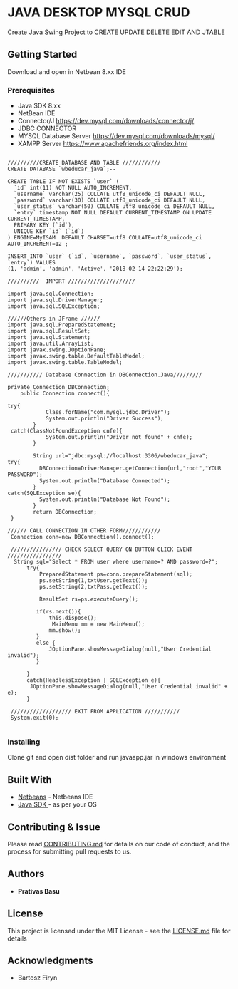 # JAVA DESKTOP MYSQL CRUD

Create Java Swing Project to CREATE UPDATE DELETE EDIT AND JTABLE

## Getting Started

Download and open in Netbean 8.xx IDE
### Prerequisites
* Java SDK 8.xx
* NetBean IDE
* Connector/J  https://dev.mysql.com/downloads/connector/j/
* JDBC CONNECTOR
* MYSQL Database Server https://dev.mysql.com/downloads/mysql/
* XAMPP Server https://www.apachefriends.org/index.html

```

//////////CREATE DATABASE AND TABLE ////////////
CREATE DATABASE `wbeducar_java`;--

CREATE TABLE IF NOT EXISTS `user` (
  `id` int(11) NOT NULL AUTO_INCREMENT,
  `username` varchar(25) COLLATE utf8_unicode_ci DEFAULT NULL,
  `password` varchar(30) COLLATE utf8_unicode_ci DEFAULT NULL,
  `user_status` varchar(50) COLLATE utf8_unicode_ci DEFAULT NULL,
  `entry` timestamp NOT NULL DEFAULT CURRENT_TIMESTAMP ON UPDATE CURRENT_TIMESTAMP,
  PRIMARY KEY (`id`),
  UNIQUE KEY `id` (`id`)
) ENGINE=MyISAM  DEFAULT CHARSET=utf8 COLLATE=utf8_unicode_ci AUTO_INCREMENT=12 ;

INSERT INTO `user` (`id`, `username`, `password`, `user_status`, `entry`) VALUES
(1, 'admin', 'admin', 'Active', '2018-02-14 22:22:29');

//////////  IMPORT /////////////////////

import java.sql.Connection;
import java.sql.DriverManager;
import java.sql.SQLException;

//////Others in JFrame //////
import java.sql.PreparedStatement;
import java.sql.ResultSet;
import java.sql.Statement;
import java.util.ArrayList;
import javax.swing.JOptionPane;
import javax.swing.table.DefaultTableModel;
import javax.swing.table.TableModel;

/////////// Database Connection in DBConnection.Java/////////

private Connection DBConnection;
    public Connection connect(){
    
try{
            Class.forName("com.mysql.jdbc.Driver");
            System.out.println("Driver Success");            
        }
 catch(ClassNotFoundException cnfe){
            System.out.println("Driver not found" + cnfe);
        }  
        
        String url="jdbc:mysql://localhost:3306/wbeducar_java";        
try{
          DBConnection=DriverManager.getConnection(url,"root","YOUR PASSWORD");
          System.out.println("Database Connected");
        }
catch(SQLException se){
          System.out.println("Database Not Found");  
        }
        return DBConnection;       
 }     
    
////// CALL CONNECTION IN OTHER FORM////////////
 Connection conn=new DBConnection().connect();
 
 //////////////// CHECK SELECT QUERY ON BUTTON CLICK EVENT  ///////////////// 
  String sql="Select * FROM user where username=? AND password=?";
      try{
          PreparedStatement ps=conn.prepareStatement(sql);
          ps.setString(1,txtUser.getText());
          ps.setString(2,txtPass.getText());
          
          ResultSet rs=ps.executeQuery();
          
         if(rs.next()){
             this.dispose();
              MainMenu mm = new MainMenu();
             mm.show();
         }
         else {
             JOptionPane.showMessageDialog(null,"User Credential invalid");
         }
          
      }
      catch(HeadlessException | SQLException e){
       JOptionPane.showMessageDialog(null,"User Credential invalid" + e);   
      }
    
 /////////////////// EXIT FROM APPLICATION ///////////
 System.exit(0);
 
```

### Installing

Clone git and open dist folder and run javaapp.jar in windows environment


## Built With

* [Netbeans](https://netbeans.org/downloads/) - Netbeans IDE
* [Java SDK ](http://www.oracle.com/technetwork/java/javase/downloads/jdk8-downloads-2133151.html) - as per your OS

## Contributing & Issue

Please read [CONTRIBUTING.md](https://github.com/dodobasu/java_swing_mysql_crud/issues) for details on our code of conduct, and the process for submitting pull requests to us.


## Authors

* **Prativas Basu** 


## License

This project is licensed under the MIT License - see the [LICENSE.md](LICENSE.md) file for details

## Acknowledgments

* Bartosz Firyn
